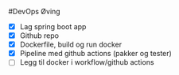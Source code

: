 #DevOps Øving
* [x] Lag spring boot app
* [x] Github repo
* [x] Dockerfile, build og run docker
* [x] Pipeline med github actions (pakker og tester)
* [ ] Legg til docker i workflow/github actions
